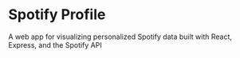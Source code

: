 # Spotify Profile

A web app for visualizing personalized Spotify data built with React, Express, and the Spotify API